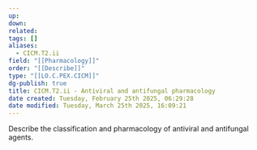 ```yaml
---
up: 
down: 
related: 
tags: []
aliases:
  - CICM.T2.ii
field: "[[Pharmacology]]"
order: "[[Describe]]"
type: "[[LO.C.PEX.CICM]]"
dg-publish: true
title: CICM.T2.ii - Antiviral and antifungal pharmacology
date created: Tuesday, February 25th 2025, 06:29:28
date modified: Tuesday, March 25th 2025, 16:09:21
---
```


Describe the classification and pharmacology of antiviral and antifungal agents.
